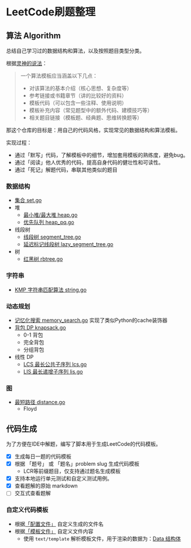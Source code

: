 # LeetCode刷题整理

## 算法 Algorithm

总结自己学习过的数据结构和算法，以及按照题目类型分类。

根据[灵神的说法](https://github.com/EndlessCheng/codeforces-go/blob/master/README.md)：
> 一个算法模板应当涵盖以下几点：
> - 对该算法的基本介绍（核心思想、复杂度等） 
> - 参考链接或书籍章节（讲的比较好的资料） 
> - 模板代码（可以包含一些注释、使用说明） 
> - 模板补充内容（常见题型中的额外代码、建模技巧等） 
> - 相关题目链接（模板题、经典题、思维转换题等）
> 

那这个仓库的目标是：用自己的代码风格，实现常见的数据结构和算法模板。

实现过程：
- 通过「默写」代码，了解模板中的细节，增加套用模板的熟练度，避免bug。
- 通过「阅读」他人优秀的代码，提高自身代码的健壮性和可读性。
- 通过「死记」解题代码，串联其他类似的题目

### 数据结构
- [集合 set.go](./container/set.go)
- 堆
  - [最小堆/最大堆 heap.go](./container/heap.go) 
  - [优先队列 heap_pq.go](./container/heap_pq.go)
- 线段树
  - [线段树 segment_tree.go](./container/seg_tree/segment_tree.go)
  - [延迟标记线段树 lazy_segment_tree.go](./container/seg_tree/lazy_segment_tree.go)
- 树
  - [红黑树 rbtree.go](./container/tree/rbtree/tree.go) 

### 字符串
- [KMP 字符串匹配算法 string.go](./copypasta/string.go)

### 动态规划
- [记忆化搜索 memory_search.go](./copypasta/dp/memory_search.go) 实现了类似Python的cache装饰器
- [背包 DP knapsack.go](./copypasta/dp/knapsack.go)
  - 0-1 背包
  - 完全背包
  - 分组背包
- 线性 DP
  - [LCS 最长公共子序列 lcs.go](./copypasta/dp/lcs.go)
  - [LIS 最长递增子序列 lis.go](./copypasta/dp/lis.go)

### 图
  - [最短路径 distance.go](./copypasta/graph/distance.go)
    - Floyd


## 代码生成

为了方便在IDE中解题，编写了脚本用于生成LeetCode的代码模板。

- [x] 生成每日一题的代码模板
- [x] 根据 「题号」 或 「题名」problem slug 生成代码模板
  - LCR等前缀题目，仅支持通过题名生成模板
- [x] 支持本地运行单元测试和自定义测试用例。
- [x] 查看题解的原始 markdown
- [ ] 交互式查看题解

### 自定义代码模板
- 根据[「配置文件」](./config.yml) 自定义生成的文件名
- 根据[「模板文件」](./template) 自定义文件内容
  - 使用 `text/template` 解析模板文件，用于渲染的数据为：[Data 结构体](./internal/tmpl/model.go)